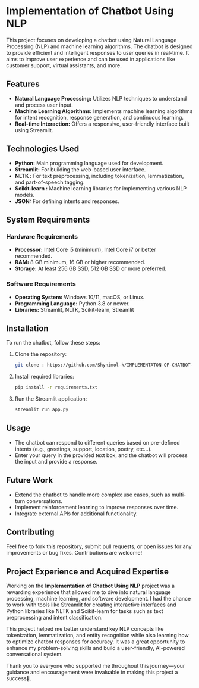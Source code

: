
# **Implementation of Chatbot Using NLP**

This project focuses on developing a chatbot using Natural Language Processing (NLP) and machine learning algorithms. The chatbot is designed to provide efficient and intelligent responses to user queries in real-time. It aims to improve user experience and can be used in applications like customer support, virtual assistants, and more.

## **Features**
- **Natural Language Processing:** Utilizes NLP techniques to understand and process user input.
- **Machine Learning Algorithms:** Implements machine learning algorithms for intent recognition, response generation, and continuous learning.
- **Real-time Interaction:** Offers a responsive, user-friendly interface built using Streamlit.


## **Technologies Used**
- **Python:** Main programming language used for development.
- **Streamlit:** For building the web-based user interface.
- **NLTK :** For text preprocessing, including tokenization, lemmatization, and part-of-speech tagging.
- **Scikit-learn :** Machine learning libraries for implementing various NLP models.
- **JSON:** For defining intents and responses.

## **System Requirements**
### **Hardware Requirements**
- **Processor:** Intel Core i5 (minimum), Intel Core i7 or better recommended.
- **RAM:** 8 GB minimum, 16 GB or higher recommended.
- **Storage:** At least 256 GB SSD, 512 GB SSD or more preferred.
  
### **Software Requirements**
- **Operating System:** Windows 10/11, macOS, or Linux.
- **Programming Language:** Python 3.8 or newer.
- **Libraries:** Streamlit, NLTK, Scikit-learn, Streamlit

## **Installation**
To run the chatbot, follow these steps:

1. Clone the repository:
   ```bash
   git clone : https://github.com/Shynimol-k/IMPLEMENTATON-OF-CHATBOT-USING-NLP
   
   ```

2. Install required libraries:
   ```bash
   pip install -r requirements.txt
   ```

3. Run the Streamlit application:
   ```bash
   streamlit run app.py
   ```

## **Usage**
- The chatbot can respond to different queries based on pre-defined intents (e.g., greetings, support, location, poetry,  etc...).
- Enter your query in the provided text box, and the chatbot will process the input and provide a response.

## **Future Work**
- Extend the chatbot to handle more complex use cases, such as multi-turn conversations.
- Implement reinforcement learning to improve responses over time.
- Integrate external APIs for additional functionality.

## **Contributing**
Feel free to fork this repository, submit pull requests, or open issues for any improvements or bug fixes. Contributions are welcome!

## **Project Experience and Acquired Expertise**
Working on the **Implementation of Chatbot Using NLP** project was a rewarding experience that allowed me to dive into natural language processing, machine learning, and software development. I had the chance to work with tools like Streamlit for creating interactive interfaces and Python libraries like NLTK and Scikit-learn for tasks such as text preprocessing and intent classification.  

This project helped me better understand key NLP concepts like tokenization, lemmatization, and entity recognition while also learning how to optimize chatbot responses for accuracy. It was a great opportunity to enhance my problem-solving skills and build a user-friendly, AI-powered conversational system.  

Thank you to everyone who supported me throughout this journey—your guidance and encouragement were invaluable in making this project a success🙂.
